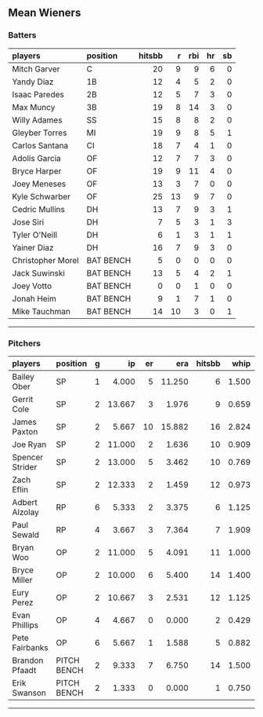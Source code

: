 ## Mean Wieners

### Batters

 
|players           |position  | hitsbb|  r| rbi| hr| sb| 
|:-----------------|:---------|------:|--:|---:|--:|--:| 
|Mitch Garver      |C         |     20|  9|   9|  6|  0| 
|Yandy Diaz        |1B        |     12|  4|   5|  2|  0| 
|Isaac Paredes     |2B        |     12|  5|   7|  3|  0| 
|Max Muncy         |3B        |     19|  8|  14|  3|  0| 
|Willy Adames      |SS        |     15|  8|   8|  2|  0| 
|Gleyber Torres    |MI        |     19|  9|   8|  5|  1| 
|Carlos Santana    |CI        |     18|  7|   4|  1|  0| 
|Adolis Garcia     |OF        |     12|  7|   7|  3|  0| 
|Bryce Harper      |OF        |     19|  9|  11|  4|  0| 
|Joey Meneses      |OF        |     13|  3|   7|  0|  0| 
|Kyle Schwarber    |OF        |     25| 13|   9|  7|  0| 
|Cedric Mullins    |DH        |     13|  7|   9|  3|  1| 
|Jose Siri         |DH        |      7|  5|   3|  1|  3| 
|Tyler O'Neill     |DH        |      6|  1|   3|  1|  1| 
|Yainer Diaz       |DH        |     16|  7|   9|  3|  0| 
|Christopher Morel |BAT BENCH |      5|  0|   0|  0|  0| 
|Jack Suwinski     |BAT BENCH |     13|  5|   4|  2|  1| 
|Joey Votto        |BAT BENCH |      0|  0|   1|  0|  0| 
|Jonah Heim        |BAT BENCH |      9|  1|   7|  1|  0| 
|Mike Tauchman     |BAT BENCH |     14| 10|   3|  0|  1| 


* * *

### Pitchers

 
|players         |position    |  g|     ip| er|    era| hitsbb|  whip| so|  w| sv| 
|:---------------|:-----------|--:|------:|--:|------:|------:|-----:|--:|--:|--:| 
|Bailey Ober     |SP          |  1|  4.000|  5| 11.250|      6| 1.500|  4|  0|  0| 
|Gerrit Cole     |SP          |  2| 13.667|  3|  1.976|      9| 0.659| 18|  2|  0| 
|James Paxton    |SP          |  2|  5.667| 10| 15.882|     16| 2.824|  4|  0|  0| 
|Joe Ryan        |SP          |  2| 11.000|  2|  1.636|     10| 0.909| 14|  1|  0| 
|Spencer Strider |SP          |  2| 13.000|  5|  3.462|     10| 0.769| 18|  2|  0| 
|Zach Eflin      |SP          |  2| 12.333|  2|  1.459|     12| 0.973| 15|  0|  0| 
|Adbert Alzolay  |RP          |  6|  5.333|  2|  3.375|      6| 1.125|  6|  1|  4| 
|Paul Sewald     |RP          |  4|  3.667|  3|  7.364|      7| 1.909|  4|  0|  3| 
|Bryan Woo       |OP          |  2| 11.000|  5|  4.091|     11| 1.000|  5|  1|  0| 
|Bryce Miller    |OP          |  2| 10.000|  6|  5.400|     14| 1.400| 11|  0|  0| 
|Eury Perez      |OP          |  2| 10.667|  3|  2.531|     12| 1.125| 12|  0|  0| 
|Evan Phillips   |OP          |  4|  4.667|  0|  0.000|      2| 0.429|  4|  0|  2| 
|Pete Fairbanks  |OP          |  6|  5.667|  1|  1.588|      5| 0.882| 10|  1|  4| 
|Brandon Pfaadt  |PITCH BENCH |  2|  9.333|  7|  6.750|     14| 1.500|  9|  1|  0| 
|Erik Swanson    |PITCH BENCH |  2|  1.333|  0|  0.000|      1| 0.750|  0|  0|  0| 


* * *


